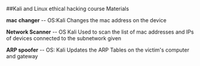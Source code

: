 ##Kali and Linux ethical hacking course Materials

__mac changer__ -- OS:Kali
Changes the mac address on the device

__Network Scanner__ -- OS Kali
Used to scan the list of mac addresses and IPs of devices connected to the subnetwork given

__ARP spoofer__ -- OS: Kali
Updates the ARP Tables on the victim's computer and gateway
